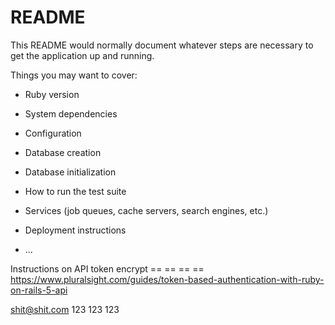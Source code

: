 # README

This README would normally document whatever steps are necessary to get the
application up and running.

Things you may want to cover:

* Ruby version

* System dependencies

* Configuration

* Database creation

* Database initialization

* How to run the test suite

* Services (job queues, cache servers, search engines, etc.)

* Deployment instructions

* ...



Instructions  on API token encrypt == == ==  == https://www.pluralsight.com/guides/token-based-authentication-with-ruby-on-rails-5-api



shit@shit.com    123 123 123
